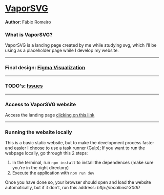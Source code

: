 # [VaporSVG](http://www.fabioromeiro.com.br)

**Author:** Fábio Romeiro

### What is VaporSVG?

  VaporSVG is a landing page created by me while studying svg, which I'll be using as a placeholder page while I develop my website.

---
### Final design: [Figma Visualization](https://www.figma.com/file/oq13Dm18FPdzFmly8s1DqY/PersonalVapor?node-id=0%3A1) 
---
### TODO's: [Issues](https://github.com/FabioRomeiro/VaporSVG/issues)
---
### Access to VaporSVG website

Access the landing page [clicking on this link](http://www.fabioromeiro.com.br)

---

### Running the website locally

This is a basic static website, but to make the development process faster and easier I choose to use a task runner (Gulp); If you want to run the webpage locally, go through this 2 steps:

1. In the terminal, run ```npm install``` to install the dependences (make sure you're in the right directory)
2. Execute the application with ```npm run dev```

Once you have done so, your browser should open and load the website automatically, but if it don't, run this address: *http://localhost:3000*